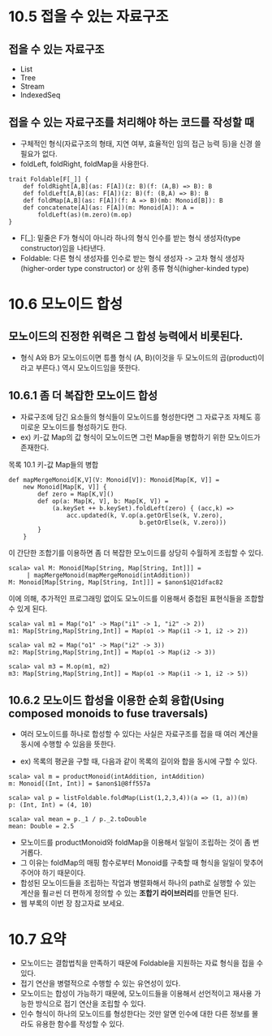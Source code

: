10.5 접을 수 있는 자료구조
===============


접을 수 있는 자료구조
--------------

- List
- Tree
- Stream
- IndexedSeq

접을 수 있는 자료구조를 처리해야 하는 코드를 작성할 때
---------------
- 구체적인 형식(자료구조의 형태, 지연 여부, 효율적인 임의 접근 능력 등)을 신경 쓸 필요가 없다.
- foldLeft, foldRight, foldMap을 사용한다.

```
trait Foldable[F[_]] {
	def foldRight[A,B](as: F[A])(z: B)(f: (A,B) => B): B
	def foldLeft[A,B](as: F[A])(z: B)(f: (B,A) => B): B
	def foldMap[A,B](as: F[A])(f: A => B)(mb: Monoid[B]): B
	def concatenate[A](as: F[A])(m: Monoid[A]): A =
		foldLeft(as)(m.zero)(m.op)
}
```
- F[_]: 밑줄은 F가 형식이 아니라 하나의 형식 인수를 받는 형식 생성자(type constructor)임을 나타낸다.
- Foldable: 다른 형식 생성자를 인수로 받는 형식 생성자 -> 고차 형식 생성자(higher-order type constructor) or 상위 종류 형식(higher-kinded type)

10.6 모노이드 합성
===
모노이드의 진정한 위력은 그 합성 능력에서 비롯된다.
---
- 형식 A와 B가 모노이드이면 튜플 형식 (A, B)(이것을 두 모노이드의 곱(product)이라고 부른다.) 역시 모노이드임을 뜻한다.

10.6.1 좀 더 복잡한 모노이드 합성
---
- 자료구조에 담긴 요소들의 형식들이 모노이드를 형성한다면 그 자료구조 자체도 흥미로운 모노이드를 형성하기도 한다.
- ex) 키-값 Map의 값 형식이 모노이드면 그런 Map들을 병합하기 위한 모노이드가 존재한다.

목록 10.1 키-값 Map들의 병합

```
def mapMergeMonoid[K,V](V: Monoid[V]): Monoid[Map[K, V]] =
	new Monoid[Map[K, V]] {
		def zero = Map[K,V]()
		def op(a: Map[K, V], b: Map[K, V]) =
			(a.keySet ++ b.keySet).foldLeft(zero) { (acc,k) =>
				acc.updated(k, V.op(a.getOrElse(k, V.zero),
									b.getOrElse(k, V.zero)))
		}
	}
```
이 간단한 조합기를 이용하면 좀 더 복잡한 모노이드를 상당히 수월하게 조립할 수 있다.

```
scala> val M: Monoid[Map[String, Map[String, Int]]] =
     | mapMergeMonoid(mapMergeMonoid(intAddition))
M: Monoid[Map[String, Map[String, Int]]] = $anon$1@21dfac82
```
이에 의해, 추가적인 프로그래밍 없이도 모노이드를 이용해서 중첩된 표현식들을 조합할 수 있게 된다.

```
scala> val m1 = Map("o1" -> Map("i1" -> 1, "i2" -> 2))
m1: Map[String,Map[String,Int]] = Map(o1 -> Map(i1 -> 1, i2 -> 2))

scala> val m2 = Map("o1" -> Map("i2" -> 3))
m2: Map[String,Map[String,Int]] = Map(o1 -> Map(i2 -> 3))

scala> val m3 = M.op(m1, m2)
m3: Map[String,Map[String,Int]] = Map(o1 -> Map(i1 -> 1, i2 -> 5))
```

10.6.2 모노이드 합성을 이용한 순회 융합(Using composed monoids to fuse traversals)
---
- 여러 모노이드를 하나로 합성할 수 있다는 사실은 자료구조를 접을 때 여러 계산을 동시에 수행할 수 있음을 뜻한다.

- ex) 목록의 평균을 구할 때, 다음과 같이 목록의 길이와 합을 동시에 구할 수 있다.

```
scala> val m = productMonoid(intAddition, intAddition)
m: Monoid[(Int, Int)] = $anon$1@8ff557a

scala> val p = listFoldable.foldMap(List(1,2,3,4))(a => (1, a))(m)
p: (Int, Int) = (4, 10)

scala> val mean = p._1 / p._2.toDouble
mean: Double = 2.5
```
- 모노이드를 productMonoid와 foldMap을 이용해서 일일이 조립하는 것이 좀 번거롭다.
- 그 이유는 foldMap의 매핑 함수로부터 Monoid를 구축할 때 형식을 일일이 맞추어 주어야 하기 때문이다.
- 합성된 모노이드들을 조립하는 작업과 병렬화해서 하나의 path로 실행할 수 있는 계산을 훨ㄹ씬 더 편하게 정의할 수 있는 **조합기 라이브러리**를 만들면 된다.
- 웹 부록의 이번 장 참고자료 보세요.

10.7 요약
===
- 모노이드는 결합법칙을 만족하기 때문에 Foldable을 지원하는 자료 형식을 접을 수 있다.
- 접기 연산을 병렬적으로 수행할 수 있는 유연성이 있다.
- 모노이드는 합성이 가능하기 때문에, 모노이드들을 이용해서 선언적이고 재사용 가능한 방식으로 접기 연산을 조립할 수 있다.
- 인수 형식이 하나의 모노이드를 형성한다는 것만 알면 인수에 대한 다른 정보를 몰라도 유용한 함수를 작성할 수 있다.